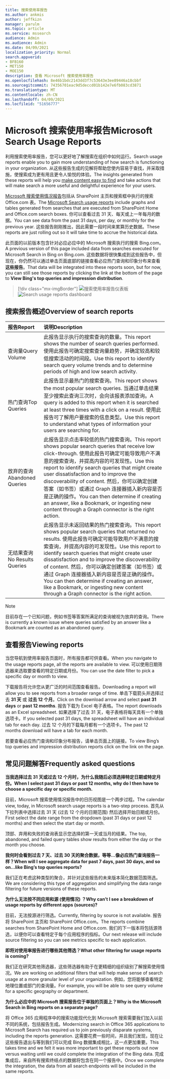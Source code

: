 ```yaml
---
title: 搜索使用率报告
ms.author: ankmis
author: jeffkizn
manager: parulm
ms.topic: article
ms.service: mssearch
audience: Admin
ms.audience: Admin
ms.date: 04/09/2021
localization_priority: Normal
search.appverid:
- BFB160
- MET150
- MOE150
description: 查看 Microsoft 搜索使用率报告
ms.openlocfilehash: 8e46b1bdc2143dd3f7c53643e3ee89446a18cbbf
ms.sourcegitcommit: 74356701eac9d5deccd01b142e7e6fb083cd3871
ms.translationtype: MT
ms.contentlocale: zh-CN
ms.lasthandoff: 04/09/2021
ms.locfileid: "51656777"
---
```

# <a name="microsoft-search-usage-reports"></a><span data-ttu-id="b8a8c-103">Microsoft 搜索使用率报告</span><span class="sxs-lookup"><span data-stu-id="b8a8c-103">Microsoft Search Usage Reports</span></span>

<span data-ttu-id="b8a8c-104">利用搜索使用率报告，您可以更好地了解搜索在组织中如何运行。</span><span class="sxs-lookup"><span data-stu-id="b8a8c-104">Search usage reports enable you to gain more understanding of how search is functioning in your organization.</span></span> <span data-ttu-id="b8a8c-105">从这些报告生成的见解将帮助您使内容易于查找，[](./make-content-easy-to-find.md)并采取措施，使搜索成为更有用且更令人愉悦的体验。</span><span class="sxs-lookup"><span data-stu-id="b8a8c-105">The insights generated from these reports will help you [make content easy to find](./make-content-easy-to-find.md) and take actions that will make search a more useful and delightful experience for your users.</span></span>

<span data-ttu-id="b8a8c-106">[Microsoft 搜索使用情况报告](https://admin.microsoft.com/Adminportal/Home?#/MicrosoftSearch/insights)包括从 SharePoint 主页和搜索框中执行的搜索 Office.com 表。</span><span class="sxs-lookup"><span data-stu-id="b8a8c-106">The [Microsoft Search usage reports](https://admin.microsoft.com/Adminportal/Home?#/MicrosoftSearch/insights) include graphs and tables generated from searches that are executed from SharePoint Home and Office.com search boxes.</span></span> <span data-ttu-id="b8a8c-107">你可以查看过去 31 天、每天或上一年每月的数据。</span><span class="sxs-lookup"><span data-stu-id="b8a8c-107">You can see data from the past 31 days, per day, or monthly for the previous year.</span></span> <span data-ttu-id="b8a8c-108">这些报告刚刚推出，因此需要一段时间来累算历史数据。</span><span class="sxs-lookup"><span data-stu-id="b8a8c-108">These reports are just rolling out so it will take time to accrue the historical data.</span></span>

<span data-ttu-id="b8a8c-109">此页面的以前版本包含针对必应必应中的 Microsoft 搜索执行的搜索 Bing.com。</span><span class="sxs-lookup"><span data-stu-id="b8a8c-109">A previous version of this page included data from searches executed for Microsoft Search in Bing on Bing.com.</span></span> <span data-ttu-id="b8a8c-110">这些数据将很快集成到这些报告中，但现在，你仍然可以通过单击页面底部的链接查看必应热门查询和印象分布来查看 **这些报告**。</span><span class="sxs-lookup"><span data-stu-id="b8a8c-110">That data will be integrated into these reports soon, but for now, you can still see those reports by clicking the link at the bottom of the page to **View Bing's top queries and impression distribution**.</span></span>

> [!div class="mx-imgBorder"]
> <span data-ttu-id="b8a8c-111">![搜索使用率报告仪表板](media/usage-reports/usage_reports_v2.png)</span><span class="sxs-lookup"><span data-stu-id="b8a8c-111">![Search usage reports dashboard](media/usage-reports/usage_reports_v2.png)</span></span>

## <a name="overview-of-search-reports"></a><span data-ttu-id="b8a8c-112">搜索报告概述</span><span class="sxs-lookup"><span data-stu-id="b8a8c-112">Overview of search reports</span></span>

| <span data-ttu-id="b8a8c-113">报告</span><span class="sxs-lookup"><span data-stu-id="b8a8c-113">Report</span></span> | <span data-ttu-id="b8a8c-114">说明</span><span class="sxs-lookup"><span data-stu-id="b8a8c-114">Description</span></span> |
|:-----|:-----|
|<span data-ttu-id="b8a8c-115">查询量</span><span class="sxs-lookup"><span data-stu-id="b8a8c-115">Query Volume</span></span>|<span data-ttu-id="b8a8c-116">此报告显示执行的搜索查询的数量。</span><span class="sxs-lookup"><span data-stu-id="b8a8c-116">This report shows the number of search queries performed.</span></span> <span data-ttu-id="b8a8c-117">使用此报告可确定搜索查询量趋势，并确定较高和较低搜索活动的时间段。</span><span class="sxs-lookup"><span data-stu-id="b8a8c-117">Use this report to identify search query volume trends and to determine periods of high and low search activity.</span></span>|
|<span data-ttu-id="b8a8c-118">热门查询</span><span class="sxs-lookup"><span data-stu-id="b8a8c-118">Top Queries</span></span>|<span data-ttu-id="b8a8c-119">此报告显示最热门的搜索查询。</span><span class="sxs-lookup"><span data-stu-id="b8a8c-119">This report shows the most popular search queries.</span></span> <span data-ttu-id="b8a8c-120">当通过单击结果至少搜索此查询三次时，会向该报表添加查询。</span><span class="sxs-lookup"><span data-stu-id="b8a8c-120">A query is added to this report when it is searched at least three times with a click on a result.</span></span> <span data-ttu-id="b8a8c-121">使用此报告可了解用户要搜索的信息类型。</span><span class="sxs-lookup"><span data-stu-id="b8a8c-121">Use this report to understand what types of information your users are searching for.</span></span>|
|<span data-ttu-id="b8a8c-122">放弃的查询</span><span class="sxs-lookup"><span data-stu-id="b8a8c-122">Abandoned Queries</span></span>|<span data-ttu-id="b8a8c-123">此报告显示点击率较低的热门搜索查询。</span><span class="sxs-lookup"><span data-stu-id="b8a8c-123">This report shows popular search queries that receive low click-through.</span></span> <span data-ttu-id="b8a8c-124">使用此报告可确定可能导致用户不满意的搜索查询，并提高内容的可发现性。</span><span class="sxs-lookup"><span data-stu-id="b8a8c-124">Use this report to identify search queries that might create user dissatisfaction and to improve the discoverability of content.</span></span> <span data-ttu-id="b8a8c-125">然后，你可以确定创建答案（如书签）或通过 Graph 连接器插入新内容是否是正确的操作。</span><span class="sxs-lookup"><span data-stu-id="b8a8c-125">You can then determine if creating an answer, like a Bookmark, or ingesting new content through a Graph connector is the right action.</span></span>|
|<span data-ttu-id="b8a8c-126">无结果查询</span><span class="sxs-lookup"><span data-stu-id="b8a8c-126">No Results Queries</span></span>|<span data-ttu-id="b8a8c-127">此报告显示未返回结果的热门搜索查询。</span><span class="sxs-lookup"><span data-stu-id="b8a8c-127">This report shows popular search queries that returned no results.</span></span> <span data-ttu-id="b8a8c-128">使用此报告可确定可能导致用户不满意的搜索查询，并提高内容的可发现性。</span><span class="sxs-lookup"><span data-stu-id="b8a8c-128">Use this report to identify search queries that might create user dissatisfaction and to improve the discoverability of content.</span></span> <span data-ttu-id="b8a8c-129">然后，你可以确定创建答案（如书签）或通过 Graph 连接器插入新内容是否是正确的操作。</span><span class="sxs-lookup"><span data-stu-id="b8a8c-129">You can then determine if creating an answer, like a Bookmark, or ingesting new content through a Graph connector is the right action.</span></span>|

>[!NOTE]
><span data-ttu-id="b8a8c-130">目前存在一个已知问题，例如书签等答案所满足的查询被视为放弃的查询。</span><span class="sxs-lookup"><span data-stu-id="b8a8c-130">There is currently a known issue where queries satisfied by an answer like a Bookmark are counted as an abandoned query.</span></span>

## <a name="viewing-reports"></a><span data-ttu-id="b8a8c-131">查看报告</span><span class="sxs-lookup"><span data-stu-id="b8a8c-131">Viewing reports</span></span>

<span data-ttu-id="b8a8c-132">当您导航到使用率报告页面时，所有报告都可供查看。</span><span class="sxs-lookup"><span data-stu-id="b8a8c-132">When you navigate to the usage reports page, all the reports are available to view.</span></span> <span data-ttu-id="b8a8c-133">可以使用日期筛选器来选取要查看的特定日期或月份。</span><span class="sxs-lookup"><span data-stu-id="b8a8c-133">You can use the date filter to pick a specific day or month to view.</span></span>

<span data-ttu-id="b8a8c-134">下载报告将允许您从更广泛的时间范围查看报告。</span><span class="sxs-lookup"><span data-stu-id="b8a8c-134">Downloading a report will allow you to see reports from a broader range of time.</span></span> <span data-ttu-id="b8a8c-135">单击下载箭头并选择过去 **31 天** 或 **过去 12 个月**。</span><span class="sxs-lookup"><span data-stu-id="b8a8c-135">Click on the download arrow and select **past 31 days** or **past 12 months**.</span></span> <span data-ttu-id="b8a8c-136">报告下载为 Excel 电子表格。</span><span class="sxs-lookup"><span data-stu-id="b8a8c-136">The report downloads as an Excel spreadsheet.</span></span> <span data-ttu-id="b8a8c-137">如果选择了过去 31 天，电子表格将每天具有一个单独选项卡。</span><span class="sxs-lookup"><span data-stu-id="b8a8c-137">If you selected past 31 days, the spreadsheet will have an individual tab for each day.</span></span> <span data-ttu-id="b8a8c-138">过去 12 个月的下载每月都有一个选项卡。</span><span class="sxs-lookup"><span data-stu-id="b8a8c-138">The past 12 months download will have a tab for each month.</span></span>

<span data-ttu-id="b8a8c-139">若要查看必应热门查询和印象分布报告，请单击页面上的链接。</span><span class="sxs-lookup"><span data-stu-id="b8a8c-139">To view Bing’s top queries and impression distribution reports click on the link on the page.</span></span>

## <a name="frequently-asked-questions"></a><span data-ttu-id="b8a8c-140">常见问题解答</span><span class="sxs-lookup"><span data-stu-id="b8a8c-140">Frequently asked questions</span></span>

<span data-ttu-id="b8a8c-141">**当我选择过去 31 天或过去 12 个月时，为什么我随后必须选择特定日期或特定月份。**</span><span class="sxs-lookup"><span data-stu-id="b8a8c-141">**When I select past 31 days or past 12 months, why do I then have to choose a specific day or specific month.**</span></span>

<span data-ttu-id="b8a8c-142">目前，Microsoft 搜索使用情况报告中的日历视图是一个两步过程。</span><span class="sxs-lookup"><span data-stu-id="b8a8c-142">The calendar view, today, in Microsoft search usage reports is a two-step process.</span></span> <span data-ttu-id="b8a8c-143">首先从下拉列表中选择过去 31 天 (过去 12 个月的日期范围) 然后选择开始日期或月份。</span><span class="sxs-lookup"><span data-stu-id="b8a8c-143">First select the date range from the dropdown (past 31 days or past 12 months) and then select the start day or month.</span></span>

<span data-ttu-id="b8a8c-144">顶部、弃用和失败的查询表显示您选择的第一天或当月的结果。</span><span class="sxs-lookup"><span data-stu-id="b8a8c-144">The top, abandoned, and failed query tables show results from either the day or the month you choose.</span></span>

<span data-ttu-id="b8a8c-145">**我何时会看到过去 7 天、过去 30 天的聚合数据，等等...像必应热门查询报告一样？**</span><span class="sxs-lookup"><span data-stu-id="b8a8c-145">**When will I see aggregate data for past 7 days, past 30 days, and so on...like Bing’s top queries reports?**</span></span>

<span data-ttu-id="b8a8c-146">我们正在考虑这种类型的聚合，并针对这些报告的未来版本简化数据范围筛选。</span><span class="sxs-lookup"><span data-stu-id="b8a8c-146">We are considering this type of aggregation and simplifying the data range filtering for future versions of these reports.</span></span>

<span data-ttu-id="b8a8c-147">**为什么无法按不同应用和源 (使用情况) ？**</span><span class="sxs-lookup"><span data-stu-id="b8a8c-147">**Why can’t I see a breakdown of usage reports by different apps (sources)?**</span></span>

<span data-ttu-id="b8a8c-148">目前，无法按源进行筛选。</span><span class="sxs-lookup"><span data-stu-id="b8a8c-148">Currently, filtering by source is not available.</span></span> <span data-ttu-id="b8a8c-149">报告将 SharePoint 主页和 SharePoint Office.com。</span><span class="sxs-lookup"><span data-stu-id="b8a8c-149">The reports combine searches from SharePoint Home and Office.com.</span></span> <span data-ttu-id="b8a8c-150">我们的下一版本将包括源筛选，以便你可以查看特定于每个应用程序的指标。</span><span class="sxs-lookup"><span data-stu-id="b8a8c-150">Our next release will include source filtering so you can see metrics specific to each application.</span></span>

<span data-ttu-id="b8a8c-151">**即将对使用率报告进行哪些其他筛选？**</span><span class="sxs-lookup"><span data-stu-id="b8a8c-151">**What other filtering for usage reports is coming?**</span></span>

<span data-ttu-id="b8a8c-152">我们正在研究其他筛选器，这些筛选器有助于在更精细的组织级别了解搜索使用情况。</span><span class="sxs-lookup"><span data-stu-id="b8a8c-152">We are working on additional filters that will help make sense of search usage at a more granular level of your organization.</span></span> <span data-ttu-id="b8a8c-153">例如，您将能够查看特定地理位置或部门的查询量。</span><span class="sxs-lookup"><span data-stu-id="b8a8c-153">For example, you will be able to see query volume for a specific geography or department.</span></span>

<span data-ttu-id="b8a8c-154">**为什么必应中的 Microsoft 搜索报告位于单独的页面上？**</span><span class="sxs-lookup"><span data-stu-id="b8a8c-154">**Why is the Microsoft Search in Bing reports on a separate page?**</span></span>

<span data-ttu-id="b8a8c-155">将 Office 365 应用程序中的搜索功能现代化到 Microsoft 搜索需要我们加入以前不同的系统，包括报告生成。</span><span class="sxs-lookup"><span data-stu-id="b8a8c-155">Modernizing search in Office 365 applications to Microsoft Search has required us to join previously disparate systems, including the reports generation.</span></span> <span data-ttu-id="b8a8c-156">这需要花费一些时间，并且我们发现，现在让这些报告退出与等到我们可以完成 Bing 数据集成相比，这一点更加重要。</span><span class="sxs-lookup"><span data-stu-id="b8a8c-156">This takes time and we felt it was more important to get these reports out now versus waiting until we could complete the integration of the Bing data.</span></span> <span data-ttu-id="b8a8c-157">完成集成后，来自所有搜索终结点的数据将包含在同一个报告中。</span><span class="sxs-lookup"><span data-stu-id="b8a8c-157">Once we complete the integration, the data from all search endpoints will be included in the same reports.</span></span>
